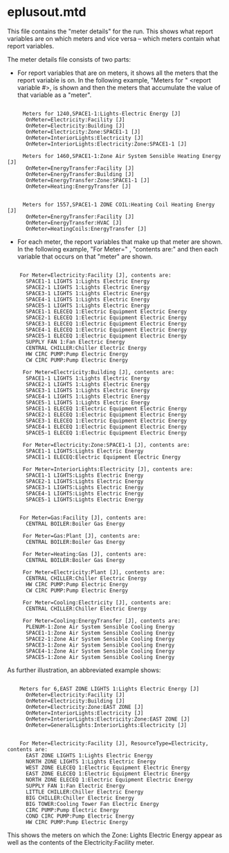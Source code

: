 # eplusout.mtd

This file contains the "meter details" for the run. This shows what report variables are on which meters and vice versa – which meters contain what report variables.

The meter details file consists of two parts:

- For report variables that are on meters, it shows all the meters that the report variable is on.  In the following example, "Meters for " <report variable #>, <report variable name> is shown and then the meters that accumulate the value of that variable as a "meter".

~~~~~~~~~~~~~~~~~~~~

     Meters for 1240,SPACE1-1:Lights-Electric Energy [J]
      OnMeter=Electricity:Facility [J]
      OnMeter=Electricity:Building [J]
      OnMeter=Electricity:Zone:SPACE1-1 [J]
      OnMeter=InteriorLights:Electricity [J]
      OnMeter=InteriorLights:Electricity:Zone:SPACE1-1 [J]

     Meters for 1460,SPACE1-1:Zone Air System Sensible Heating Energy [J]
      OnMeter=EnergyTransfer:Facility [J]
      OnMeter=EnergyTransfer:Building [J]
      OnMeter=EnergyTransfer:Zone:SPACE1-1 [J]
      OnMeter=Heating:EnergyTransfer [J]

~~~~~~~~~~~~~~~~~~~~

~~~~~~~~~~~~~~~~~~~~

     Meters for 1557,SPACE1-1 ZONE COIL:Heating Coil Heating Energy [J]
      OnMeter=EnergyTransfer:Facility [J]
      OnMeter=EnergyTransfer:HVAC [J]
      OnMeter=HeatingCoils:EnergyTransfer [J]
~~~~~~~~~~~~~~~~~~~~

- For each meter, the report variables that make up that meter are shown. In the following example, "For Meter=" <name of meter>, "contents are:" and then each variable that occurs on that "meter" are shown.

~~~~~~~~~~~~~~~~~~~~

    For Meter=Electricity:Facility [J], contents are:
      SPACE1-1 LIGHTS 1:Lights Electric Energy
      SPACE2-1 LIGHTS 1:Lights Electric Energy
      SPACE3-1 LIGHTS 1:Lights Electric Energy
      SPACE4-1 LIGHTS 1:Lights Electric Energy
      SPACE5-1 LIGHTS 1:Lights Electric Energy
      SPACE1-1 ELECEQ 1:Electric Equipment Electric Energy
      SPACE2-1 ELECEQ 1:Electric Equipment Electric Energy
      SPACE3-1 ELECEQ 1:Electric Equipment Electric Energy
      SPACE4-1 ELECEQ 1:Electric Equipment Electric Energy
      SPACE5-1 ELECEQ 1:Electric Equipment Electric Energy
      SUPPLY FAN 1:Fan Electric Energy
      CENTRAL CHILLER:Chiller Electric Energy
      HW CIRC PUMP:Pump Electric Energy
      CW CIRC PUMP:Pump Electric Energy

     For Meter=Electricity:Building [J], contents are:
      SPACE1-1 LIGHTS 1:Lights Electric Energy
      SPACE2-1 LIGHTS 1:Lights Electric Energy
      SPACE3-1 LIGHTS 1:Lights Electric Energy
      SPACE4-1 LIGHTS 1:Lights Electric Energy
      SPACE5-1 LIGHTS 1:Lights Electric Energy
      SPACE1-1 ELECEQ 1:Electric Equipment Electric Energy
      SPACE2-1 ELECEQ 1:Electric Equipment Electric Energy
      SPACE3-1 ELECEQ 1:Electric Equipment Electric Energy
      SPACE4-1 ELECEQ 1:Electric Equipment Electric Energy
      SPACE5-1 ELECEQ 1:Electric Equipment Electric Energy

     For Meter=Electricity:Zone:SPACE1-1 [J], contents are:
      SPACE1-1 LIGHTS:Lights Electric Energy
      SPACE1-1 ELECEQ:Electric Equipment Electric Energy

     For Meter=InteriorLights:Electricity [J], contents are:
      SPACE1-1 LIGHTS:Lights Electric Energy
      SPACE2-1 LIGHTS:Lights Electric Energy
      SPACE3-1 LIGHTS:Lights Electric Energy
      SPACE4-1 LIGHTS:Lights Electric Energy
      SPACE5-1 LIGHTS:Lights Electric Energy

~~~~~~~~~~~~~~~~~~~~

~~~~~~~~~~~~~~~~~~~~

    For Meter=Gas:Facility [J], contents are:
      CENTRAL BOILER:Boiler Gas Energy

     For Meter=Gas:Plant [J], contents are:
      CENTRAL BOILER:Boiler Gas Energy

     For Meter=Heating:Gas [J], contents are:
      CENTRAL BOILER:Boiler Gas Energy

     For Meter=Electricity:Plant [J], contents are:
      CENTRAL CHILLER:Chiller Electric Energy
      HW CIRC PUMP:Pump Electric Energy
      CW CIRC PUMP:Pump Electric Energy

     For Meter=Cooling:Electricity [J], contents are:
      CENTRAL CHILLER:Chiller Electric Energy

     For Meter=Cooling:EnergyTransfer [J], contents are:
      PLENUM-1:Zone Air System Sensible Cooling Energy
      SPACE1-1:Zone Air System Sensible Cooling Energy
      SPACE2-1:Zone Air System Sensible Cooling Energy
      SPACE3-1:Zone Air System Sensible Cooling Energy
      SPACE4-1:Zone Air System Sensible Cooling Energy
      SPACE5-1:Zone Air System Sensible Cooling Energy
~~~~~~~~~~~~~~~~~~~~

As further illustration, an abbreviated example shows:

~~~~~~~~~~~~~~~~~~~~

    Meters for 6,EAST ZONE LIGHTS 1:Lights Electric Energy [J]
      OnMeter=Electricity:Facility [J]
      OnMeter=Electricity:Building [J]
      OnMeter=Electricity:Zone:EAST ZONE [J]
      OnMeter=InteriorLights:Electricity [J]
      OnMeter=InteriorLights:Electricity:Zone:EAST ZONE [J]
      OnMeter=GeneralLights:InteriorLights:Electricity [J]
~~~~~~~~~~~~~~~~~~~~

~~~~~~~~~~~~~~~~~~~~

    For Meter=Electricity:Facility [J], ResourceType=Electricity, contents are:
      EAST ZONE LIGHTS 1:Lights Electric Energy
      NORTH ZONE LIGHTS 1:Lights Electric Energy
      WEST ZONE ELECEQ 1:Electric Equipment Electric Energy
      EAST ZONE ELECEQ 1:Electric Equipment Electric Energy
      NORTH ZONE ELECEQ 1:Electric Equipment Electric Energy
      SUPPLY FAN 1:Fan Electric Energy
      LITTLE CHILLER:Chiller Electric Energy
      BIG CHILLER:Chiller Electric Energy
      BIG TOWER:Cooling Tower Fan Electric Energy
      CIRC PUMP:Pump Electric Energy
      COND CIRC PUMP:Pump Electric Energy
      HW CIRC PUMP:Pump Electric Energy
~~~~~~~~~~~~~~~~~~~~

This shows the meters on which the Zone: Lights Electric Energy appear as well as the contents of the Electricity:Facility meter.